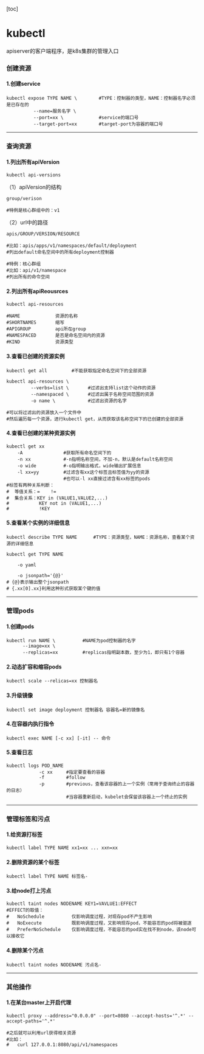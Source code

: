 [toc]
# kubectl
apiserver的客户端程序，是k8s集群的管理入口

### 创建资源
#### 1.创建service
```shell
kubectl expose TYPE NAME \        #TYPE：控制器的类型，NAME：控制器名字必须是已存在的
          --name=服务名字 \
          --port=xx \             #service的端口号
          --target-port=xx        #target-port为容器的端口号
```
***
### 查询资源
#### 1.列出所有apiVersion
```shell
kubectl api-versions
```
（1）apiVersion的结构
```shell
group/verison

#特例是核心群组中的：v1
```
（2）url中的路径
```shell
apis/GROUP/VERSION/RESOURCE

#比如：apis/apps/v1/namespaces/default/deployment
#列出default命名空间中的所有deployment控制器

#特例：核心群组
#比如：api/v1/namespace
#列出所有的命令空间
```
#### 2.列出所有apiReousrces
```shell
kubectl api-resources

#NAME             资源的名称                              
#SHORTNAMES       缩写
#APIGROUP         api所在group             
#NAMESPACED       是否是命名空间内的资源
#KIND             资源类型
```
#### 3.查看已创建的资源实例
```shell
kubectl get all         #不能获取指定命名空间下的全部资源

kubectl api-resources \
         --verbs=list \	      #过滤出支持list这个动作的资源
         --namespaced \	      #过滤出属于名称空间范围的资源
         -o name \            #过滤出资源的名字

#可以将过滤出的资源放入一个文件中
#然后遍历每一个资源，进行kubectl get，从而获取该名称空间下的已创建的全部资源
```
#### 4.查看已创建的某种资源实例
```shell
kubectl get xx
    -A               #获取所有命名空间下的
    -n xx            #-n指明名称空间，不加-n，默认是default名称空间
    -o wide          #-o指明输出格式，wide输出扩展信息
    -l xx=yy         #过滤含有xx这个标签且标签值为yy的资源
                     #也可以-l xx直接过滤含有xx标签的pods  
#标签有两种关系判断：
#  等值关系：=    !=
#  集合关系：KEY in (VALUE1,VALUE2,...)   
#           KEY not in (VALUE1,...)
#           !KEY  
```      
#### 5.查看某个实例的详细信息
```shell
kubectl describe TYPE NAME      #TYPE：资源类型，NAME：资源名称，查看某个资源的详细信息

kubectl get TYPE NAME

    -o yaml

    -o jsonpath='{@}'
# {@}表示输出整个jsonpath
# {.xx[0].xx}利用这种形式获取某个键的值
```
***
### 管理pods
#### 1.创建pods
```shell
kubectl run NAME \          #NAME为pod控制器的名字
      --image=xx \                
      --replicas=xx         #replicas指明副本数，至少为1，即只有1个容器
```

#### 2.动态扩容和缩容pods
```shell
kubectl scale --relicas=xx 控制器名
```

#### 3.升级镜像
```shell
kubectl set image deployment 控制器名 容器名=新的镜像名
```       

#### 4.在容器内执行指令
```shell
kubectl exec NAME [-c xx] [-it] -- 命令
```

#### 5.查看日志
```shell
kubectl logs POD_NAME
            -c xx     #指定要查看的容器
            -f        #follow
            -p        #previous，查看该容器的上一个实例（常用于查询终止的容器的日志）
                      #当容器重新启动，kubelet会保留该容器上一个终止的实例
```
***
### 管理标签和污点
#### 1.给资源打标签
```shell
kubectl label TYPE NAME xx1=xx ... xxn=xx       
```
#### 2.删除资源的某个标签
```shell
kubectl label TYPE NAME 标签名-
```
#### 3.给node打上污点
```shell
kubectl taint nodes NODENAME KEY1=VAVLUE1:EFFECT
#EFFECT的取值：
#   NoSchedule          仅影响调度过程，对现存pod不产生影响
#   NoExecute           既影响调度过程，又影响现存pod，不能容忍的pod将被驱逐
#   PreferNoSchedule    仅影响调度过程，不能容忍的pod实在找不到node，该node可以接收它

```
#### 4.删除某个污点
```shell
kubectl taint nodes NODENAME 污点名-
```
***
### 其他操作
#### 1.在某台master上开启代理
```shell
kubectl proxy --address="0.0.0.0" --port=8080 --accept-hosts='^.*' --accept-paths='^.*'

#之后就可以利用url获得相关资源
#比如：
#	curl 127.0.0.1:8080/api/v1/namespaces
```
